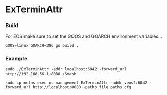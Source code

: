 # ExTerminAttr

### Build

For EOS make sure to set the GOOS and GOARCH environment variables...

```
GOOS=linux GOARCH=386 go build .
```

### Example

```
sudo ./ExTerminAttr -addr localhost:6042 -forward_url http://192.168.56.1:8080 /Smash

sudo ip netns exec ns-management ExTerminAttr -addr veos2:6042 -forward_url http://localhost:8080 -paths_file paths.cfg
```
